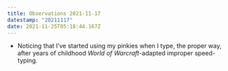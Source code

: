 ```yaml
---
title: Observations 2021-11-17
datestamp: "20211117"
date: 2021-11-25T05:18:44.167Z
---
```

- Noticing that I’ve started using my pinkies when I type, the proper way, after years of childhood *World of Warcraft*-adapted improper speed-typing.